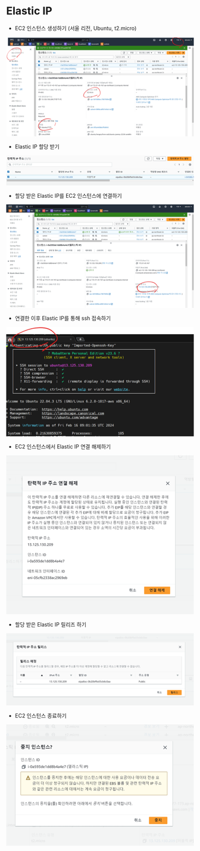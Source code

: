# Elastic IP  

- EC2 인스턴스 생성하기 (서울 리전, Ubuntu, t2.micro)  

![alt text](images/markdown-image-1.png)

- Elastic IP 할당 받기  

![alt text](images/markdown-image.png)

- 할당 받은 Elastic IP를 EC2 인스턴스에 연결하기  

![alt text](images/markdown-image-2.png)

- 연결한 이후 Elastic IP를 통해 ssh 접속하기  

![alt text](images/markdown-image-3.png)

- EC2 인스턴스에서 Elastic IP 연결 해제하기  

![alt text](images/markdown-image-4.png)

- 할당 받은 Elastic IP 릴리즈 하기  

![alt text](images/markdown-image-5.png)

- EC2 인스턴스 종료하기  

![alt text](images/markdown-image-6.png)